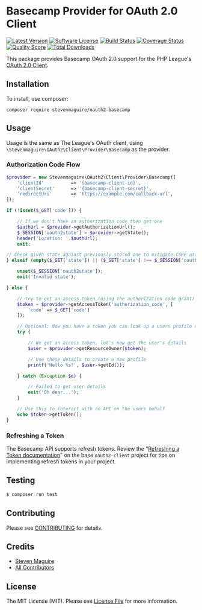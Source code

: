 # Basecamp Provider for OAuth 2.0 Client

[![Latest Version](https://img.shields.io/github/release/stevenmaguire/oauth2-basecamp.svg?style=flat-square)](https://github.com/stevenmaguire/oauth2-basecamp/releases)
[![Software License](https://img.shields.io/badge/license-MIT-brightgreen.svg?style=flat-square)](LICENSE.md)
[![Build Status](https://img.shields.io/travis/stevenmaguire/oauth2-basecamp/master.svg?style=flat-square)](https://travis-ci.org/stevenmaguire/oauth2-basecamp)
[![Coverage Status](https://img.shields.io/scrutinizer/coverage/g/stevenmaguire/oauth2-basecamp.svg?style=flat-square)](https://scrutinizer-ci.com/g/stevenmaguire/oauth2-basecamp/code-structure)
[![Quality Score](https://img.shields.io/scrutinizer/g/stevenmaguire/oauth2-basecamp.svg?style=flat-square)](https://scrutinizer-ci.com/g/stevenmaguire/oauth2-basecamp)
[![Total Downloads](https://img.shields.io/packagist/dt/stevenmaguire/oauth2-basecamp.svg?style=flat-square)](https://packagist.org/packages/stevenmaguire/oauth2-basecamp)

This package provides Basecamp OAuth 2.0 support for the PHP League's [OAuth 2.0 Client](https://github.com/thephpleague/oauth2-client).

## Installation

To install, use composer:

```
composer require stevenmaguire/oauth2-basecamp
```

## Usage

Usage is the same as The League's OAuth client, using `\Stevenmaguire\OAuth2\Client\Provider\Basecamp` as the provider.

### Authorization Code Flow

```php
$provider = new Stevenmaguire\OAuth2\Client\Provider\Basecamp([
    'clientId'          => '{basecamp-client-id}',
    'clientSecret'      => '{basecamp-client-secret}',
    'redirectUri'       => 'https://example.com/callback-url',
]);

if (!isset($_GET['code'])) {

    // If we don't have an authorization code then get one
    $authUrl = $provider->getAuthorizationUrl();
    $_SESSION['oauth2state'] = $provider->getState();
    header('Location: '.$authUrl);
    exit;

// Check given state against previously stored one to mitigate CSRF attack
} elseif (empty($_GET['state']) || ($_GET['state'] !== $_SESSION['oauth2state'])) {

    unset($_SESSION['oauth2state']);
    exit('Invalid state');

} else {

    // Try to get an access token (using the authorization code grant)
    $token = $provider->getAccessToken('authorization_code', [
        'code' => $_GET['code']
    ]);

    // Optional: Now you have a token you can look up a users profile data
    try {

        // We got an access token, let's now get the user's details
        $user = $provider->getResourceOwner($token);

        // Use these details to create a new profile
        printf('Hello %s!', $user->getId());

    } catch (Exception $e) {

        // Failed to get user details
        exit('Oh dear...');
    }

    // Use this to interact with an API on the users behalf
    echo $token->getToken();
}
```

### Refreshing a Token

The Basecamp API supports refresh tokens. Review the "[Refreshing a Token documentation](https://github.com/thephpleague/oauth2-client#refreshing-a-token)" on the base `oauth2-client` project for tips on implementing refresh tokens in your project.

## Testing

``` bash
$ composer run test
```

## Contributing

Please see [CONTRIBUTING](https://github.com/stevenmaguire/oauth2-basecamp/blob/master/CONTRIBUTING.md) for details.


## Credits

- [Steven Maguire](https://github.com/stevenmaguire)
- [All Contributors](https://github.com/stevenmaguire/oauth2-basecamp/contributors)


## License

The MIT License (MIT). Please see [License File](https://github.com/stevenmaguire/oauth2-basecamp/blob/master/LICENSE) for more information.
